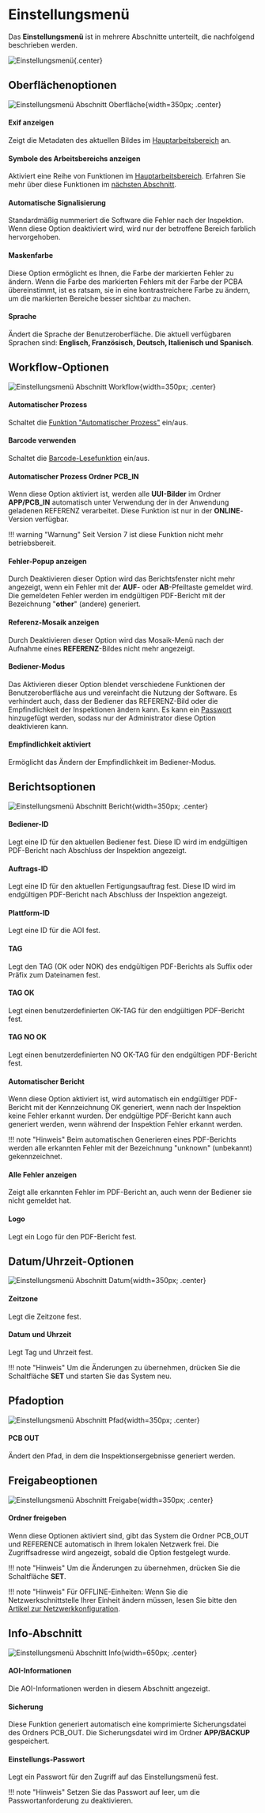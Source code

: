 # Einstellungsmenü

Das **Einstellungsmenü** ist in mehrere Abschnitte unterteilt, die nachfolgend beschrieben werden.

![Einstellungsmenü](../assets/v7/ui-settings.png){.center}

## **Oberflächenoptionen**

![Einstellungsmenü Abschnitt Oberfläche](../assets/v7/ui-settings-interface.png){width=350px; .center}

#### Exif anzeigen
Zeigt die Metadaten des aktuellen Bildes im [Hauptarbeitsbereich](./Screen-layout.md#main-workspace) an.

#### Symbole des Arbeitsbereichs anzeigen

Aktiviert eine Reihe von Funktionen im [Hauptarbeitsbereich](./Screen-layout.md#main-workspace). Erfahren Sie mehr über diese Funktionen im [nächsten Abschnitt](./Workspace_icons.md).

#### Automatische Signalisierung

Standardmäßig nummeriert die Software die Fehler nach der Inspektion. Wenn diese Option deaktiviert wird, wird nur der betroffene Bereich farblich hervorgehoben.

#### Maskenfarbe

Diese Option ermöglicht es Ihnen, die Farbe der markierten Fehler zu ändern. Wenn die Farbe des markierten Fehlers mit der Farbe der PCBA übereinstimmt, ist es ratsam, sie in eine kontrastreichere Farbe zu ändern, um die markierten Bereiche besser sichtbar zu machen.

#### Sprache

Ändert die Sprache der Benutzeroberfläche. Die aktuell verfügbaren Sprachen sind: **Englisch, Französisch, Deutsch, Italienisch und Spanisch**.

## **Workflow-Optionen**

![Einstellungsmenü Abschnitt Workflow](../assets/v7/ui-settings-workflow.png){width=350px; .center}

#### Automatischer Prozess

Schaltet die [Funktion "Automatischer Prozess"](./Screen-layout.md#auto-process) ein/aus.

#### Barcode verwenden

Schaltet die [Barcode-Lesefunktion](./Barcode_reader.md) ein/aus.

#### Automatischer Prozess Ordner PCB_IN

Wenn diese Option aktiviert ist, werden alle **UUI-Bilder** im Ordner **APP/PCB_IN** automatisch unter Verwendung der in der Anwendung geladenen REFERENZ verarbeitet. Diese Funktion ist nur in der **ONLINE**-Version verfügbar.

!!! warning "Warnung"
    Seit Version 7 ist diese Funktion nicht mehr betriebsbereit.

#### Fehler-Popup anzeigen

Durch Deaktivieren dieser Option wird das Berichtsfenster nicht mehr angezeigt, wenn ein Fehler mit der **AUF**- oder **AB**-Pfeiltaste gemeldet wird. Die gemeldeten Fehler werden im endgültigen PDF-Bericht mit der Bezeichnung "**other**" (andere) generiert.

#### Referenz-Mosaik anzeigen

Durch Deaktivieren dieser Option wird das Mosaik-Menü nach der Aufnahme eines **REFERENZ**-Bildes nicht mehr angezeigt.

#### Bediener-Modus

Das Aktivieren dieser Option blendet verschiedene Funktionen der Benutzeroberfläche aus und vereinfacht die Nutzung der Software. Es verhindert auch, dass der Bediener das REFERENZ-Bild oder die Empfindlichkeit der Inspektionen ändern kann. Es kann ein [Passwort](Settings_menu.md#settings-password) hinzugefügt werden, sodass nur der Administrator diese Option deaktivieren kann.

#### Empfindlichkeit aktiviert

Ermöglicht das Ändern der Empfindlichkeit im Bediener-Modus.

## **Berichtsoptionen**

![Einstellungsmenü Abschnitt Bericht](../assets/v7/ui-settings-report.png){width=350px; .center}

#### Bediener-ID

Legt eine ID für den aktuellen Bediener fest. Diese ID wird im endgültigen PDF-Bericht nach Abschluss der Inspektion angezeigt.

#### Auftrags-ID

Legt eine ID für den aktuellen Fertigungsauftrag fest. Diese ID wird im endgültigen PDF-Bericht nach Abschluss der Inspektion angezeigt.

#### Plattform-ID

Legt eine ID für die AOI fest.

#### TAG

Legt den TAG (OK oder NOK) des endgültigen PDF-Berichts als Suffix oder Präfix zum Dateinamen fest.

#### TAG OK

Legt einen benutzerdefinierten OK-TAG für den endgültigen PDF-Bericht fest.

#### TAG NO OK

Legt einen benutzerdefinierten NO OK-TAG für den endgültigen PDF-Bericht fest.

#### Automatischer Bericht

Wenn diese Option aktiviert ist, wird automatisch ein endgültiger PDF-Bericht mit der Kennzeichnung OK generiert, wenn nach der Inspektion keine Fehler erkannt wurden. Der endgültige PDF-Bericht kann auch generiert werden, wenn während der Inspektion Fehler erkannt werden.

!!! note "Hinweis"
    Beim automatischen Generieren eines PDF-Berichts werden alle erkannten Fehler mit der Bezeichnung "unknown" (unbekannt) gekennzeichnet.

#### Alle Fehler anzeigen

Zeigt alle erkannten Fehler im PDF-Bericht an, auch wenn der Bediener sie nicht gemeldet hat.

#### Logo

Legt ein Logo für den PDF-Bericht fest.

## **Datum/Uhrzeit-Optionen**

![Einstellungsmenü Abschnitt Datum](../assets/v7/ui-settings-date.png){width=350px; .center}

#### Zeitzone

Legt die Zeitzone fest.

#### Datum und Uhrzeit

Legt Tag und Uhrzeit fest.

!!! note "Hinweis"
    Um die Änderungen zu übernehmen, drücken Sie die Schaltfläche **SET** und starten Sie das System neu.

## **Pfadoption**

![Einstellungsmenü Abschnitt Pfad](../assets/v7/ui-settings-path.png){width=350px; .center}

#### PCB OUT

Ändert den Pfad, in dem die Inspektionsergebnisse generiert werden.

## **Freigabeoptionen**

![Einstellungsmenü Abschnitt Freigabe](../assets/v7/ui-settings-share.png){width=350px; .center}

#### Ordner freigeben

Wenn diese Optionen aktiviert sind, gibt das System die Ordner PCB_OUT und REFERENCE automatisch in Ihrem lokalen Netzwerk frei. Die Zugriffsadresse wird angezeigt, sobald die Option festgelegt wurde.

!!! note "Hinweis"
    Um die Änderungen zu übernehmen, drücken Sie die Schaltfläche **SET**.

!!! note "Hinweis"
    Für OFFLINE-Einheiten: Wenn Sie die Netzwerkschnittstelle Ihrer Einheit ändern müssen, lesen Sie bitte den [Artikel zur Netzwerkkonfiguration](./network_configuration.md).

## **Info-Abschnitt**

![Einstellungsmenü Abschnitt Info](../assets/v7/ui-settings-info.png){width=650px; .center}

#### AOI-Informationen

Die AOI-Informationen werden in diesem Abschnitt angezeigt.

#### Sicherung

Diese Funktion generiert automatisch eine komprimierte Sicherungsdatei des Ordners PCB_OUT. Die Sicherungsdatei wird im Ordner **APP/BACKUP** gespeichert.

#### Einstellungs-Passwort

Legt ein Passwort für den Zugriff auf das Einstellungsmenü fest.

!!! note "Hinweis"
    Setzen Sie das Passwort auf leer, um die Passwortanforderung zu deaktivieren.